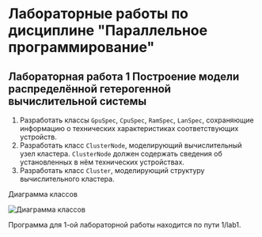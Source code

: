 # Лабораторные работы по дисциплине "Параллельное программирование"

## Лабораторная работа 1 Построение модели распределённой гетерогенной вычислительной системы

1. Разработать классы `GpuSpec`, `CpuSpec`, `RamSpec`, `LanSpec`, сохраняющие информацию о технических характеристиках соответствующих устройств.
2. Разработать класс `ClusterNode`, моделирующий вычислительный узел кластера. `ClusterNode` должен содержать сведения об установленных в нём технических устройствах.
3. Разработать класс `Cluster`, моделирующий структуру вычислительного кластера.

Диаграмма классов

![Диаграмма классов](https://github.com/pentryyy/parallel_labs/blob/main/images/ClassDiagram.png)

Программа для 1-ой лабораторной работы находится по пути 1/lab1.
